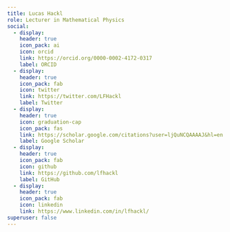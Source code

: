```yaml
---
title: Lucas Hackl
role: Lecturer in Mathematical Physics
social:
  - display:
    header: true
    icon_pack: ai
    icon: orcid
    link: https://orcid.org/0000-0002-4172-0317
    label: ORCID
  - display:
    header: true
    icon_pack: fab
    icon: twitter
    link: https://twitter.com/LFHackl
    label: Twitter
  - display:
    header: true
    icon: graduation-cap
    icon_pack: fas
    link: https://scholar.google.com/citations?user=ljQuNCQAAAAJ&hl=en
    label: Google Scholar
  - display:
    header: true
    icon_pack: fab
    icon: github
    link: https://github.com/lfhackl
    label: GitHub
  - display:
    header: true
    icon_pack: fab
    icon: linkedin
    link: https://www.linkedin.com/in/lfhackl/
superuser: false
---
```

